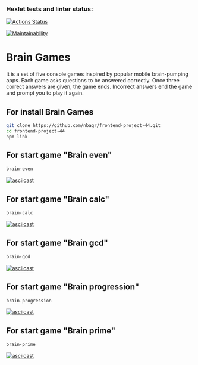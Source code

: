 ### Hexlet tests and linter status:
[![Actions Status](https://github.com/nbagr/frontend-project-44/workflows/hexlet-check/badge.svg)](https://github.com/nbagr/frontend-project-44/actions)

[![Maintainability](https://api.codeclimate.com/v1/badges/461244dd30109a0a389b/maintainability)](https://codeclimate.com/github/nbagr/frontend-project-44/maintainability)
# Brain Games
It is a set of five console games inspired by popular mobile brain-pumping apps. Each game asks questions to be answered correctly. Once three correct answers are given, the game ends. Incorrect answers end the game and prompt you to play it again.

## For install Brain Games
```sh
git clone https://github.com/nbagr/frontend-project-44.git
cd frontend-project-44
npm link
```

## For start game "Brain even"
```sh
brain-even
```
[![asciicast](https://asciinema.org/a/nAOM1tXK0Hk1BuGlprffN9lKq.svg)](https://asciinema.org/a/nAOM1tXK0Hk1BuGlprffN9lKq)

## For start game "Brain calc"
```sh
brain-calc
```
[![asciicast](https://asciinema.org/a/VapGWgPEeiUT9kSd9wIGNE0Ua.svg)](https://asciinema.org/a/VapGWgPEeiUT9kSd9wIGNE0Ua)

## For start game "Brain gcd"
```sh
brain-gcd
```
[![asciicast](https://asciinema.org/a/1R6V5aXaywolbv6KP6gOLUWWP.svg)](https://asciinema.org/a/1R6V5aXaywolbv6KP6gOLUWWP)

## For start game "Brain progression"
```sh
brain-progression
```
[![asciicast](https://asciinema.org/a/wrhd3cHq4Mbdq9JHFKwKnFCGy.svg)](https://asciinema.org/a/wrhd3cHq4Mbdq9JHFKwKnFCGy)

## For start game "Brain prime"
```sh
brain-prime
```
[![asciicast](https://asciinema.org/a/uTRgNVT0rd7R4Iz8UCjYwyXSA.svg)](https://asciinema.org/a/uTRgNVT0rd7R4Iz8UCjYwyXSA)
